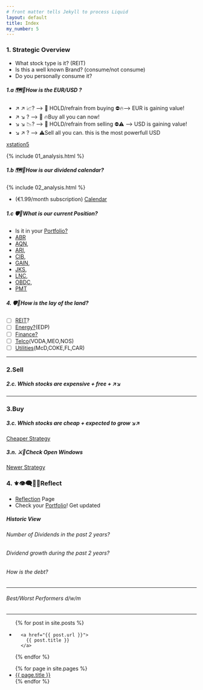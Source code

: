 ```yaml
---
# front matter tells Jekyll to process Liquid
layout: default
title: Index
my_number: 5
---
```


<!-- 
1. Strategic Overview - Where am I?
2. Sell to gain capital
3. Buy to invest
4. Reflect
-->
### 1. Strategic Overview

- What stock type is it? (REIT)
- Is this a well known Brand? (consume/not consume)
- Do you personally consume it?

##### 1.a 🗺️👀How is the EUR/USD ?
<ul>
  <li>↗️ ↗️ 📈? --> 🐻 HOLD/refrain from buying ⛔🔥--> EUR is gaining value!</li>
  <li>↗️ ↘️ ? --> 🐂 🔥Buy all you can now!</li>
  <li>↘️ ↘️ 📉? --> 🐻 HOLD/refrain from selling ⛔⚠️ --> USD is gaining value!</li>
  <li>↘️ ↗️ ? --> ⚠️Sell all you can. this is the most powerfull USD</li>
</ul>
<a target="_blank" href="https://xstation5.xtb.com/">xstation5</a>

{% include 01_analysis.html %}

##### 1.b 🗺️📅How is our dividend calendar?
{% include 02_analysis.html %}
- (€1.99/month subscription) <a target="_blank" href="/mike/calendar">Calendar</a>


##### 1.c 🛡️🐉What is our current Position?

- Is it in your <a target="_blank" href="/mike/ss/my_selection.ss">Portfolio?
 - <a target="_blank" href="/mike/v/ABR.v">ABR</a>
 - <a target="_blank" href="/mike/v/AQN.v">AQN</a>,
 - <a target="_blank" href="/mike/v/ARI.v">ARI</a>,
 - <a target="_blank" href="/mike/v/CIB.v">CIB</a>,
 - <a target="_blank" href="/mike/v/GAIN.v">GAIN</a>,
 - <a target="_blank" href="/mike/v/JKS.v">JKS</a>,
 - <a target="_blank" href="/mike/v/LNC.v">LNC</a>,
 - <a target="_blank" href="/mike/v/OBDC.v">OBDC</a>,
 - <a target="_blank" href="/mike/v/PMT.v">PMT</a>

##### 4. 🛡️🐉How is the lay of the land?
- [ ] <a target="_blank" href="/mike/ss/real_estate.ss">REIT</a>?
- [ ] <a target="_blank" href="/mike/ss/energy.ss">Energy?</a>(EDP)
- [ ] <a target="_blank" href="/mike/ss/finance.ss">Finance?</a>
- [ ] <a target="_blank" href="/mike/ss/telecommunications.ss">Telco</a>(VODA,MEO,NOS)
- [ ] <a target="_blank" href="/mike/ss/utilities.ss">Utilities</a>(McD,COKE,FL,CAR)

---

### 2.Sell
##### 2.c. Which stocks are expensive + free + ↗️↘️

---

<!-- section -->
### 3.Buy

##### 3.c. Which stocks are cheap + expected to grow ↘️↗️
<p><a target="_blank" href="/mike/current_windows_cheaper">Cheaper Strategy</a></p>

##### 3.n. ⚔️🏰Check Open Windows
<p><a target="_blank" href="/mike/current_windows_newer">Newer Strategy</a></p>

### 4. ⚜️👁️‍🗨️💬➿Reflect
<ul>
  <li><a target="_blank" href="/mike/i_reflect">Reflection</a> Page</li>
  <li>Check your <a target="_blank" href="/mike/ss/my_selection.ss">Portfolio</a>! Get updated</li>
</ul>

<h5>Historic View</h5>
<h6>Number of Dividends in the past 2 years?</h6>
<h6>Dividend growth during the past 2 years?</h6>

<h6>How is the debt?</h6>

-------------------------------------------

<h6>Best/Worst Performers d/w/m</h6>

-------------------------------------------

<ul>
{% for post in site.posts %}
  <li>
    
      <a href="{{ post.url }}">
        {{ post.title }}
      </a>
    
  </li>
{% endfor %}
</ul>
<ul>
{% for page in site.pages %}
  <li>
      <a href="{{ page.url }}">
        {{ page.title }}
      </a>
  </li>
{% endfor %}
</ul>
